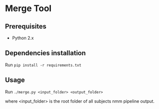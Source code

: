 # Merge Tool

## Prerequisites

* Python 2.x


## Dependencies installation

Run `pip install -r requirements.txt`


## Usage

Run `./merge.py <input_folder> <output_folder>`

where <input_folder> is the root folder of all subjects nmm pipeline output.